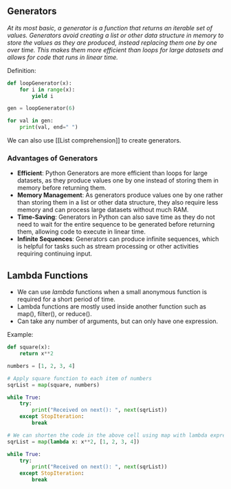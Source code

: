 ## Generators
*At its most basic, a generator is a function that returns an iterable set of values. Generators avoid creating a list or other data structure in memory to store the values as they are produced, instead replacing them one by one over time. This makes them more efficient than loops for large datasets and allows for code that runs in linear time.*

Definition: 

``` python
def loopGenerator(x):
	for i in range(x):
		yield i

gen = loopGenerator(6)

for val in gen:
	print(val, end=" ")
```

We can also use [[List comprehension]] to create generators.
### Advantages of Generators

- **Efficient**: Python Generators are more efficient than loops for large datasets, as they produce values one by one instead of storing them in memory before returning them.
- **Memory Management**: As generators produce values one by one rather than storing them in a list or other data structure, they also require less memory and can process large datasets without much RAM.
- **Time-Saving**: Generators in Python can also save time as they do not need to wait for the entire sequence to be generated before returning them, allowing code to execute in linear time.
- **Infinite Sequences**: Generators can produce infinite sequences, which is helpful for tasks such as stream processing or other activities requiring continuing input.
## Lambda Functions

- We can use *lambda* functions when a small anonymous function is required for a short period of time. 
- Lambda functions are mostly used inside another function such as map(), filter(), or reduce(). 
- Can take any number of arguments, but can only have one expression.

Example: 

``` python
def square(x):
	return x**2

numbers = [1, 2, 3, 4]

# Apply square function to each item of numbers
sqrList = map(square, numbers)

while True:
	try:
		print("Received on next(): ", next(sqrList))
	except StopIteration:
		break
```

``` python
# We can shorten the code in the above cell using map with lambda expression
sqrList = map(lambda x: x**2, [1, 2, 3, 4])

while True:
	try:
		print("Received on next(): ", next(sqrList))
	except StopIteration:
		break
```
